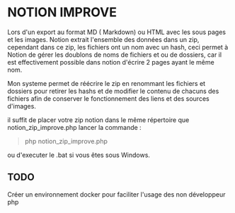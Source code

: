 # NOTION IMPROVE

Lors d'un export au format MD ( Markdown) ou HTML avec les sous pages et les images.
Notion extrait l'ensemble des données dans un zip, cependant dans ce zip, les fichiers ont un nom avec un hash, ceci permet à Notion de gérer les doublons 
de noms de fichiers et ou de dossiers, car il est effectivement possible dans notion d'écrire 2 pages ayant le même nom.


Mon systeme permet de réécrire le zip en renommant les fichiers et dossiers pour retirer les hashs et de modifier le contenu de chacuns des fichiers 
afin de conserver le fonctionnement des liens et des sources d'images.

il suffit de placer votre zip notion dans le même répertoire que notion_zip_improve.php lancer la commande : 
> php notion_zip_improve.php

ou d'executer le .bat si vous êtes sous Windows.

## TODO
Créer un environnement docker pour faciliter l'usage des non développeur php